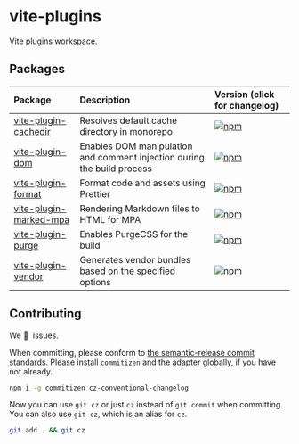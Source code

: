 # vite-plugins

Vite plugins workspace.

## Packages

| Package                                              | Description                                                             | Version (click for changelog)                                                                          |
| :--------------------------------------------------- | :---------------------------------------------------------------------- | :----------------------------------------------------------------------------------------------------- |
| [vite-plugin-cachedir](packages/plugin-cachedir)     | Resolves default cache directory in monorepo                            | [![npm](https://img.shields.io/npm/v/vite-plugin-cachedir)](packages/plugin-cachedir/changelog.md)     |
| [vite-plugin-dom](packages/plugin-dom)               | Enables DOM manipulation and comment injection during the build process | [![npm](https://img.shields.io/npm/v/vite-plugin-dom)](packages/plugin-dom/changelog.md)               |
| [vite-plugin-format](packages/plugin-format)         | Format code and assets using Prettier                                   | [![npm](https://img.shields.io/npm/v/vite-plugin-format)](packages/plugin-format/changelog.md)         |
| [vite-plugin-marked-mpa](packages/plugin-marked-mpa) | Rendering Markdown files to HTML for MPA                                | [![npm](https://img.shields.io/npm/v/vite-plugin-marked-mpa)](packages/plugin-marked-mpa/changelog.md) |
| [vite-plugin-purge](packages/plugin-purge)           | Enables PurgeCSS for the build                                          | [![npm](https://img.shields.io/npm/v/vite-plugin-purge)](packages/plugin-purge/changelog.md)           |
| [vite-plugin-vendor](packages/plugin-vendor)         | Generates vendor bundles based on the specified options                 | [![npm](https://img.shields.io/npm/v/vite-plugin-vendor)](packages/plugin-vendor/changelog.md)         |

## Contributing

We 💛&nbsp; issues.

When committing, please conform to [the semantic-release commit standards](https://www.conventionalcommits.org/). Please install `commitizen` and the adapter globally, if you have not already.

```bash
npm i -g commitizen cz-conventional-changelog
```

Now you can use `git cz` or just `cz` instead of `git commit` when committing. You can also use `git-cz`, which is an alias for `cz`.

```bash
git add . && git cz
```
